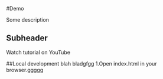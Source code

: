 #Demo   

Some description
##  Subheader

Watch tutorial on YouTube

##Local development
blah bladgfgg
1.Open index.html in your browser.ggggg